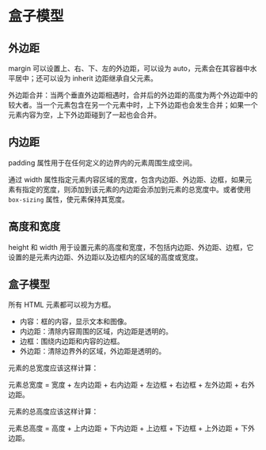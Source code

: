 # 盒子模型

## 外边距

margin 可以设置上、右、下、左的外边距，可以设为 auto，元素会在其容器中水平居中；还可以设为 inherit 边距继承自父元素。

外边距合并：当两个垂直外边距相遇时，合并后的外边距的高度为两个外边距中的较大者。当一个元素包含在另一个元素中时，上下外边距也会发生合并；如果一个元素内容为空，上下外边距碰到了一起也会合并。

## 内边距

padding 属性用于在任何定义的边界内的元素周围生成空间。

通过 width 属性指定元素内容区域的宽度，包含内边距、外边距、边框，如果元素有指定的宽度，则添加到该元素的内边距会添加到元素的总宽度中。或者使用 `box-sizing` 属性，使元素保持其宽度。

## 高度和宽度

height 和 width 用于设置元素的高度和宽度，不包括内边距、外边距、边框，它设置的是元素内边距、外边距以及边框内的区域的高度或宽度。

## 盒子模型

所有 HTML 元素都可以视为方框。

- 内容：框的内容，显示文本和图像。
- 内边距：清除内容周围的区域，内边距是透明的。
- 边框：围绕内边距和内容的边框。
- 外边距：清除边界外的区域，外边距是透明的。

元素的总宽度应该这样计算：

元素总宽度 = 宽度 + 左内边距 + 右内边距 + 左边框 + 右边框 + 左外边距 + 右外边距。

元素的总高度应该这样计算：

元素总高度 = 高度 + 上内边距 + 下内边距 + 上边框 + 下边框 + 上外边距 + 下外边距。
